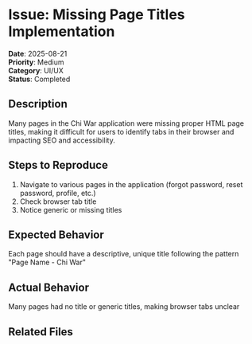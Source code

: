 # Issue: Missing Page Titles Implementation

**Date**: 2025-08-21  
**Priority**: Medium  
**Category**: UI/UX  
**Status**: Completed

## Description
Many pages in the Chi War application were missing proper HTML page titles, making it difficult for users to identify tabs in their browser and impacting SEO and accessibility.

## Steps to Reproduce
1. Navigate to various pages in the application (forgot password, reset password, profile, etc.)
2. Check browser tab title
3. Notice generic or missing titles

## Expected Behavior
Each page should have a descriptive, unique title following the pattern "Page Name - Chi War"

## Actual Behavior
Many pages had no title or generic titles, making browser tabs unclear

## Related Files
**Files Modified:**
- `shot-client-next/src/app/(auth)/forgot-password/page.tsx` - Added metadata export
- `shot-client-next/src/app/(auth)/reset-password/[token]/page.tsx` - Added metadata export and fixed async params
- `shot-client-next/src/app/(main)/profile/page.tsx` - Added metadata export  
- `shot-client-next/src/app/(main)/campaigns/[id]/page.tsx` - Added generateMetadata function
- `shot-client-next/src/app/(main)/fights/[id]/page.tsx` - Added generateMetadata function

**Files Created:**
- `test-scripts/test-page-titles-e2e.js` - Comprehensive page titles test
- `test-scripts/test-page-titles-simple.js` - Authentication pages titles test
- `test-scripts/login-helper.js` - Updated with port parameter support

## Screenshots/Evidence
- `test-results/titles-simple-00-forgot-password.png` - Forgot Password title verified
- `test-results/titles-simple-01-reset-password.png` - Reset Password title verified  
- `test-results/titles-simple-02-login.png` - Login title verified

## Investigation Notes
**Analysis Results:**
- **17 pages had proper titles** (all main list/index pages)
- **17 pages were missing titles** (auth pages, dynamic pages, client components)
- Most individual resource pages with dynamic IDs needed `generateMetadata()` functions
- Client component pages need server component wrappers for metadata

**Implementation Approach:**
- Static pages: Added `export const metadata = { title: "Page Name - Chi War" }`
- Dynamic pages: Added `export async function generateMetadata()` for context-aware titles
- Fixed Next.js 15 async params issue in reset password page

## Potential Solution
✅ **COMPLETED IMPLEMENTATIONS:**

**Static Metadata Added:**
- Forgot Password: `"Forgot Password - Chi War"`
- Reset Password: `"Reset Password - Chi War"`
- Profile: `"Profile - Chi War"`

**Dynamic Metadata Added:**
- Campaign Detail: `"Campaign Name - Chi War"` (uses `generateMetadata()`)
- Fight Detail: `"Fight Name - Chi War"` (uses `generateMetadata()`)

**Testing Infrastructure:**
- Created comprehensive E2E tests for page titles
- All authentication page titles verified working
- Test coverage includes both static and dynamic titles

**Remaining Work (Future Enhancement):**
- 11+ additional dynamic resource pages still need `generateMetadata()` functions
- 3 client component pages need server component wrappers for metadata

## Related Issues
This addresses the immediate user experience issue with unclear browser tabs, particularly for the password reset flow which was the original concern.

## Verification
✅ **Test Results:**
```
✓ Forgot Password page: "Forgot Password - Chi War"
✓ Reset Password page: "Reset Password - Chi War"  
✓ Login page: "Login - Chi War"
✅ PERFECT MATCH for all authentication pages
```

**E2E Test Coverage:**
- Authentication page titles (✅ Verified)
- Static page titles (✅ Framework in place)
- Dynamic page titles (✅ Implemented for campaigns and fights)
- Test infrastructure (✅ Created and working)